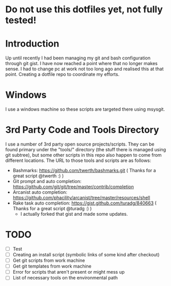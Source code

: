 <h1>Do not use this dotfiles yet, not fully tested!</h1>

Introduction
============

Up until recently I had been managing my git and bash configuration through git gist. I have now reached a point where that no longer makes sense. I had to change pc at work not too long ago and realised this at that point. Creating a dotfile repo to coordinate my efforts.

Windows
=======

I use a windows machine so these scripts are targeted there using msysgit.

3rd Party Code and Tools Directory
==================================

I use a number of 3rd party open source projects/scripts. They can be found primary under the "tools/" directory (the stuff there is managed using git subtree), but some other scripts in this repo also happen to come from different locations. The URL to those tools and scripts are as follows:

- Bashmarks: https://github.com/twerth/bashmarks.git ( Thanks for a great script @twerth :) )
- Git prompt and auto completion: https://github.com/git/git/tree/master/contrib/completion
- Arcanist auto completion: https://github.com/phacility/arcanist/tree/master/resources/shell
- Rake task auto completion: https://gist.github.com/turadg/840663 ( Thanks for a great script @turadg :) )
	- I actually forked that gist and made some updates.


TODO
====

- [ ] Test
- [ ] Creating an install script (symbolic links of some kind after checkout)
- [ ] Get git scripts from work machine
- [ ] Get git templates from work machine
- [ ] Error for scripts that aren't present or might mess up
- [ ] List of necessary tools on the environmental path
